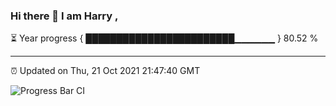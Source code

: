 ### Hi there 👋 I am Harry , 

⏳ Year progress { ████████████████████████▁▁▁▁▁▁ } 80.52 %

---

⏰ Updated on Thu, 21 Oct 2021 21:47:40 GMT

![Progress Bar CI](https://github.com/duykhang68/duykhang68/workflows/Progress%20Bar%20CI/badge.svg)
